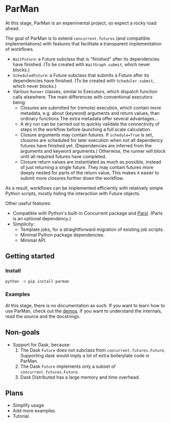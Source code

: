 # ParMan

At this stage, ParMan is an experimental project, so expect a rocky road ahead.

The goal of ParMan is to extend `concurrent.futures` (and compatible implementations)
with features that facilitate a transparent implementation of workflows.

- `WaitFuture`: a Future subclass that is "finished" after its dependencies have finished.
  (To be created with `WaitGraph.submit`, which never blocks.)
- `ScheduledFuture`: a Future subclass that submits a Future after its dependencies have finished.
  (To be created with `Scheduler.submit`, which never blocks.)
- Various `Runner` classes, similar to Executors, which dispatch function calls elsewhere.
  The main differences with conventional executors being:
  - Closures are submitted for (remote) execution, which contain more metadata,
    e.g. about (keyword) arguments and return values, than ordinary functions
    The extra metadata offer several advantages...
  - A dry run can be carried out to quickly validate the connectivity of steps in the workflow
    before launching a full scale calculation.
  - Closure arguments may contain futures.
    If `schedule=True` is set, closures are scheduled for later execution
    when not all dependency futures have finished yet.
    (Dependencies are inferred from the arguments and keyword arguments.)
    Otherwise, the runner will block until all required futures have completed.
  - Closure return values are instantiated as much as possible,
    instead of just returning a single future.
    They may contain futures more deeply nested for parts of the return value,
    This makes it easier to submit more closures further down the workflow.

As a result, workflows can be implemented efficiently with relatively simple Python scripts,
mostly hiding the interaction with Future objects.

Other useful features:

- Compatible with Python's built-in Concurrent package and [Parsl](parsl.readthedocs.io).
  (Parls is an optional dependency.)
- Simplicity:
  - Template jobs, for a straightforward migration of existing job scripts.
  - Minimal Python package dependencies.
  - Minimal API.


## Getting started

### Install

```bash
python -m pip install parman
```

### Examples

At this stage, there is no documentation as such.
If you want to learn how to use ParMan, check out the [demos](demos/).
If you want to understand the internals, read the source and the docstrings.


## Non-goals

- Support for Dask, because:
  1. The Dask `Future` does not subclass from `concurrent.futures.Future`.
     Supporting dask would imply a lot of extra boilerplate code in ParMan.
  2. The Dask `Future` implements only a subset of `concurrent.futures.Future`.
  3. Dask Distributed has a large memory and time overhead.


## Plans

- Simplify usage.
- Add more examples.
- Tutorial.
